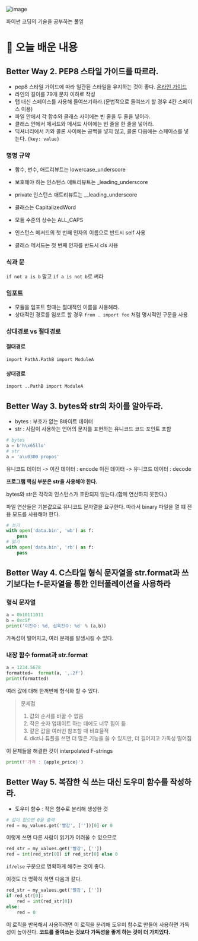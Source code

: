 ![image](https://user-images.githubusercontent.com/63278762/123659411-9fdc9380-d86d-11eb-9f26-0d97b6eaa300.png)

파이썬 코딩의 기술을 공부하는 풀잎

# 📝 오늘 배운 내용

## Better Way 2. PEP8 스타일 가이드를 따르라.
* pep8 스타일 가이드에 따라 일관된 스타일을 유지하는 것이 좋다.
[온라인 가이드](https://www.python.org/dev/peps/pep-0008/)
* 라인의 길이를 79개 문자 이하로 작성
* 탭 대신 스페이스를 사용해 들여쓰기하라.(문법적으로 들여쓰기 할 경우 4칸 스페이스 이용)
* 파일 안에서 각 함수와 클래스 사이에는 빈 줄을 두 줄을 넣어라.
* 클래스 안에서 메서드와 메서드 사이에는 빈 줄을 한 줄을 넣어라.
* 딕셔너리에서 키와 콜론 사이에는 공백을 넣지 않고, 콜론 다음에는 스페이스를 넣는다. `{key: value}`
### 명명 규약
* 함수, 변수, 애트리뷰트는 lowercase_underscore
* 보호해야 하는 인스턴스 애트리뷰트는 _leading_underscore
* private 인스턴스 애트리뷰트는 __leading_underscore

* 클래스는 CapitalizedWord
* 모듈 수준의 상수는 ALL_CAPS
* 인스턴스 메서드의 첫 번째 인자의 이름으로 반드시 self 사용
* 클래스 메서드는 첫 번째 인자를 반드시 cls 사용

### 식과 문
`if not a is b` 말고 `if a is not b`로 써라

### 임포트
* 모듈을 임포트 할때는 절대적인 이름을 사용해라.
* 상대적인 경로를 임포트 할 경우 `from . import foo` 처럼 명시적인 구문을 사용

### 상대경로 vs 절대경로
#### 절대경로
```
import PathA.PathB import ModuleA
```
#### 상대경로
```
import ..PathB import ModuleA
```

## Better Way 3. bytes와 str의 차이를 알아두라.
* bytes : 부호가 없는 8바이트 데이터
* str : 사람이 사용하는 언어의 문자를 표현하는 유니코드 코드 포인트 포함
```python
# bytes
a = b'h\x65llo'
# str
a = 'a\u0300 propos'
```
유니코드 데이터 -> 이진 데이터 : encode
이진 데이터 -> 유니코드 데이터 : decode

**프로그램 핵심 부분은 str을 사용해야 한다.**

bytes와 str은 각각의 인스턴스가 호환되지 않는다.(함께 연산하지 못한다.)

파일 연산들은 기본값으로 유니코드 문자열을 요구한다. 따라서 binary 파일을 열 떄 전용 모드를 사용해야 한다.
```python
# 쓰기
with open('data.bin', 'wb') as f:
    pass
# 읽기
with open('data.bin', 'rb') as f:
    pass
```

## Better Way 4. C스타일 형식 문자열을 str.format과 쓰기보다는 f-문자열을 통한 인터폴레이션을 사용하라

### 형식 문자열
```python
a = 0b10111011
b = 0xc5f
print('이진수: %d, 십육진수: %d' % (a,b))
```
가독성이 떨어지고, 여러 문제를 발생시킬 수 있다.
### 내장 함수 format과 str.format
```python
a = 1234.5678
formatted=  format(a, ',.2f')
print(formatted)
```
여러 값에 대해 한꺼번에 형식화 할 수 있다.
> 문제점
> 1. 값의 순서를 바꿀 수 없음
> 2. 작은 숫자 업데이트 하는 데에도 너무 힘이 듦
> 3. 같은 값을 여러번 참조할 때 비효율적
> 4. dict나 튜플을 쓰면 더 많은 기능을 쓸 수 있지만, 더 길어지고 가독성 떨어짐

이 문제들을 해결한 것이 interpolated F-strings
```python
print(f'가격 : {apple_price}')
```

## Better Way 5. 복잡한 식 쓰는 대신 도우미 함수를 작성하라.
* 도우미 함수 : 작은 함수로 분리해 생성한 것

```python
# 값이 없으면 0을 출력
red = my_values.get('빨강', [''])[0] or 0
```
이렇게 쓰면 다른 사람이 읽기가 어려울 수 있으므로
```python
red_str = my_values.get('빨강', [''])
red = int(red_str[0]) if red_str[0] else 0
```
`if/else` 구문으로 명확하게 해주는 것이 좋다.

이것도 더 명확히 하면 다음과 같다.
```python
red_str = my_values.get('빨강', [''])
if red_str[0]:
    red = int(red_str[0])
else:
    red = 0
```

이 로직을 반복해서 사용하려면 이 로직을 분리해 도우미 함수로 만들어 사용하면 가독성이 높아진다.
**코드를 줄여쓰는 것보다 가독성을 좋게 하는 것이 더 가치있다.**




